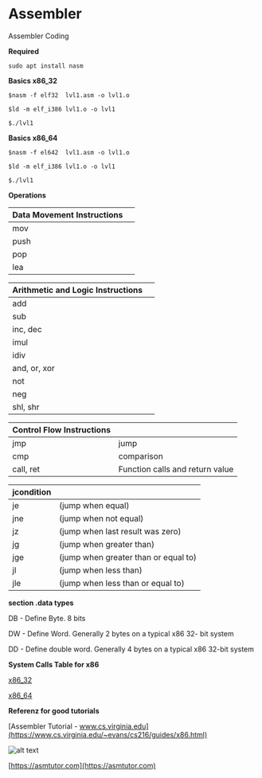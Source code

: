 # Assembler
Assembler Coding

**Required**

`sudo apt install nasm`


**Basics x86_32**

`$nasm -f elf32  lvl1.asm -o lvl1.o`

`$ld -m elf_i386 lvl1.o -o lvl1`

`$./lvl1`

**Basics x86_64**

`$nasm -f el642  lvl1.asm -o lvl1.o`

`$ld -m elf_i386 lvl1.o -o lvl1`

`$./lvl1`


**Operations**

| Data Movement Instructions |  |
| ------------- | ------------- |
| mov |   |
| push |   |
| pop |   |
| lea |   |

| Arithmetic and Logic Instructions |  |
| ------------- | ------------- |
| add |   |
| sub |   |
| inc, dec |   |
| imul |   |
| idiv |   |
|and, or, xor |   |
| not |   |
|neg||
|shl, shr||

|Control Flow Instructions||
| ------------- | ------------- |
|jmp|jump|
|cmp|comparison|
|call, ret|Function calls and return value|

|jcondition||
| ------------- | ------------- |
|je <label> |(jump when equal)|
|jne <label>|(jump when not equal)|
|jz <label> |(jump when last result was zero)|
|jg <label> |(jump when greater than)|
|jge <label>|(jump when greater than or equal to)|
|jl <label> |(jump when less than)|
|jle <label>|(jump when less than or equal to)|

**section .data types**

DB - Define Byte. 8 bits

DW - Define Word. Generally 2 bytes on a typical x86 32-
bit system

DD - Define double word. Generally 4 bytes on a typical x86 32-bit system


**System Calls Table for x86**

[x86_32](https://syscalls.kernelgrok.com/)

[x86_64](https://blog.rchapman.org/posts/Linux_System_Call_Table_for_x86_64/)

**Referenz for good tutorials**

[Assembler Tutorial - www.cs.virginia.edu](https://www.cs.virginia.edu/~evans/cs216/guides/x86.html)

![alt text](https://www.cs.virginia.edu/~evans/cs216/guides/x86-registers.png)

[https://asmtutor.com](https://asmtutor.com)
